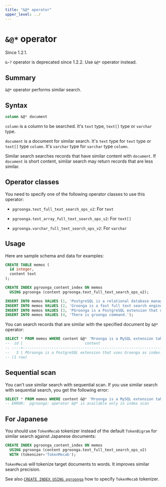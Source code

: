 ```yaml
---
title: "&@* operator"
upper_level: ../
---
```


# `&@*` operator

Since 1.2.1.

`&~?` operator is deprecated since 1.2.2. Use `&@*` operator instead.

## Summary

`&@*` operator performs similar search.

## Syntax

```sql
column &@* document
```

`column` is a column to be searched. It's `text` type, `text[]` type or `varchar` type.

`document` is a document for similar search. It's `text` type for `text` type or `text[]` type `column`. It's `varchar` type for `varchar` type `column`.

Similar search searches records that have similar content with `document`. If `document` is short content, similar search may return records that are less similar.

## Operator classes

You need to specify one of the following operator classes to use this operator:

  * `pgroonga.text_full_text_search_ops_v2`: For `text`

  * `pgroonga.text_array_full_text_search_ops_v2`: For `text[]`

  * `pgroonga.varchar_full_text_search_ops_v2`: For `varchar`

## Usage

Here are sample schema and data for examples:

```sql
CREATE TABLE memos (
  id integer,
  content text
);

CREATE INDEX pgroonga_content_index ON memos
  USING pgroonga (content pgroonga.text_full_text_search_ops_v2);
```

```sql
INSERT INTO memos VALUES (1, 'PostgreSQL is a relational database management system.');
INSERT INTO memos VALUES (2, 'Groonga is a fast full text search engine that supports all languages.');
INSERT INTO memos VALUES (3, 'PGroonga is a PostgreSQL extension that uses Groonga as index.');
INSERT INTO memos VALUES (4, 'There is groonga command.');
```

You can search records that are similar with the specified document by `&@*` operator:

```sql
SELECT * FROM memos WHERE content &@* 'Mroonga is a MySQL extension taht uses Groonga';
--  id |                            content                             
-- ----+----------------------------------------------------------------
--   3 | PGroonga is a PostgreSQL extension that uses Groonga as index.
-- (1 row)
```

## Sequential scan

You can't use similar search with sequential scan. If you use similar search with sequential search, you get the following error:

```sql
SELECT * FROM memos WHERE content &@* 'Mroonga is a MySQL extension taht uses Groonga';
-- ERROR:  pgroonga: operator &@* is available only in index scan
```

## For Japanese

You should use `TokenMecab` tokenizer instead of the default `TokenBigram` for similar search against Japanese documents:

```sql
CREATE INDEX pgroonga_content_index ON memos
  USING pgroonga (content pgroonga.text_full_text_search_ops_v2)
  WITH (tokenizer='TokenMecab');
```

`TokenMecab` will tokenize target documents to words. It improves similar search precision.

See also [`CREATE INDEX USING pgroonga`][create-index-using-pgroonga] how to specify `TokenMecab` tokenizer.

[create-index-using-pgroonga]:../create-index-using-pgroonga.html
